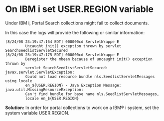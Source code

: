 # On IBM i set USER.REGION variable

Under IBM i, Portal Search collections might fail to collect documents.

In this case the logs will provide the following or similar information:

```
[8/24/08 23:19:47:164 EDT] 000000cd ServletWrappe E   
         Uncaught init() exception thrown by servlet SearchSeedlistServletSecured
[8/24/08 23:19:47:175 EDT] 000000cd ServletWrappe E   
         Deregister the mbean because of uncaught init() exception thrown by 
         servlet SearchSeedlistServletSecured: javax.servlet.ServletException: 
         Could not load resource bundle nls.SeedlistServletMessages using locale 
         en_${USER.REGION} - Java Exception Message: java.util.MissingResourceException: 
         Can't find bundle for base name nls.SeedlistServletMessages, 
         locale en_${USER.REGION}
```

**Solution:** In order for portal collections to work on a IBM® i system, set the system variable USER.REGION.

